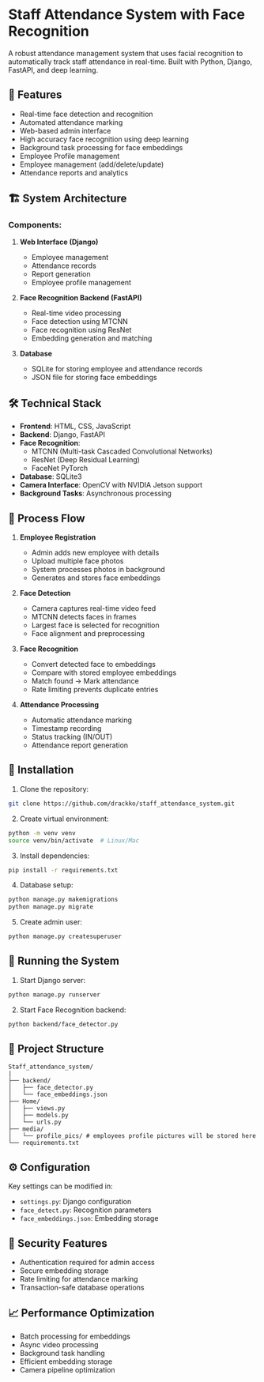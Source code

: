 # Staff Attendance System with Face Recognition

A robust attendance management system that uses facial recognition to automatically track staff attendance in real-time. Built with Python, Django, FastAPI, and deep learning.

## 🌟 Features

- Real-time face detection and recognition
- Automated attendance marking
- Web-based admin interface
- High accuracy face recognition using deep learning
- Background task processing for face embeddings
- Employee Profile management
- Employee management (add/delete/update)
- Attendance reports and analytics

## 🏗️ System Architecture

### Components:
1. **Web Interface (Django)**
   - Employee management
   - Attendance records
   - Report generation
   - Employee profile management

2. **Face Recognition Backend (FastAPI)**
   - Real-time video processing
   - Face detection using MTCNN
   - Face recognition using ResNet
   - Embedding generation and matching

3. **Database**
   - SQLite for storing employee and attendance records
   - JSON file for storing face embeddings

## 🛠️ Technical Stack

- **Frontend**: HTML, CSS, JavaScript
- **Backend**: Django, FastAPI
- **Face Recognition**: 
  - MTCNN (Multi-task Cascaded Convolutional Networks)
  - ResNet (Deep Residual Learning)
  - FaceNet PyTorch
- **Database**: SQLite3
- **Camera Interface**: OpenCV with NVIDIA Jetson support
- **Background Tasks**: Asynchronous processing

## 📝 Process Flow

1. **Employee Registration**
   - Admin adds new employee with details
   - Upload multiple face photos
   - System processes photos in background
   - Generates and stores face embeddings

2. **Face Detection**
   - Camera captures real-time video feed
   - MTCNN detects faces in frames
   - Largest face is selected for recognition
   - Face alignment and preprocessing

3. **Face Recognition**
   - Convert detected face to embeddings
   - Compare with stored employee embeddings
   - Match found -> Mark attendance
   - Rate limiting prevents duplicate entries

4. **Attendance Processing**
   - Automatic attendance marking
   - Timestamp recording
   - Status tracking (IN/OUT)
   - Attendance report generation

## 🔧 Installation

1. Clone the repository:
```bash
git clone https://github.com/drackko/staff_attendance_system.git
```

2. Create virtual environment:
```bash
python -m venv venv
source venv/bin/activate  # Linux/Mac
```

3. Install dependencies:
```bash
pip install -r requirements.txt
```

4. Database setup:
```bash
python manage.py makemigrations
python manage.py migrate
```

5. Create admin user:
```bash
python manage.py createsuperuser
```

## 🚀 Running the System

1. Start Django server:
```bash
python manage.py runserver
```

2. Start Face Recognition backend:
```bash
python backend/face_detector.py
```

## 📂 Project Structure

```
Staff_attendance_system/
|
├── backend/
│   ├── face_detector.py
│   └── face_embeddings.json
├── Home/
│   ├── views.py
│   ├── models.py
│   └── urls.py
├── media/
│   └── profile_pics/ # employees profile pictures will be stored here
└── requirements.txt
```

## ⚙️ Configuration

Key settings can be modified in:
- `settings.py`: Django configuration
- `face_detect.py`: Recognition parameters
- `face_embeddings.json`: Embedding storage

## 🔐 Security Features

- Authentication required for admin access
- Secure embedding storage
- Rate limiting for attendance marking
- Transaction-safe database operations

## 📈 Performance Optimization

- Batch processing for embeddings
- Async video processing
- Background task handling
- Efficient embedding storage
- Camera pipeline optimization
